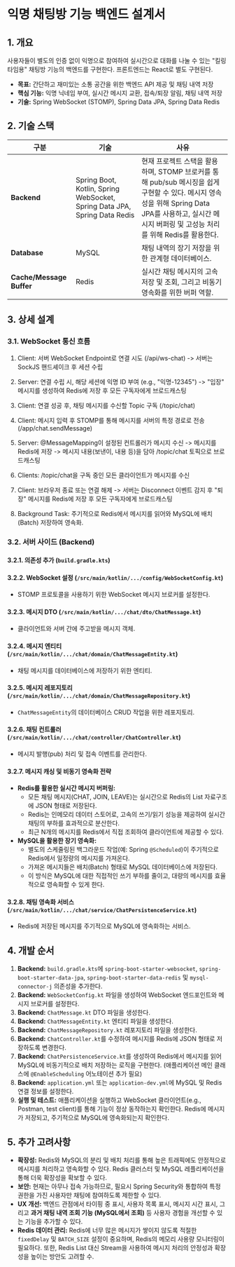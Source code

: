 # 익명 채팅방 기능 백엔드 설계서

## 1. 개요

사용자들이 별도의 인증 없이 익명으로 참여하여 실시간으로 대화를 나눌 수 있는 "킬링타임용" 채팅방 기능의 백엔드를 구현한다. 프론트엔드는 React로 별도 구현된다.

- **목표:** 간단하고 재미있는 소통 공간을 위한 백엔드 API 제공 및 채팅 내역 저장
- **핵심 기능:** 익명 닉네임 부여, 실시간 메시지 교환, 접속/퇴장 알림, 채팅 내역 저장
- **기술:** Spring WebSocket (STOMP), Spring Data JPA, Spring Data Redis

## 2. 기술 스택

| 구분 | 기술 | 사유 |
| --- | --- | --- |
| **Backend** | Spring Boot, Kotlin, Spring WebSocket, Spring Data JPA, Spring Data Redis | 현재 프로젝트 스택을 활용하며, STOMP 브로커를 통해 pub/sub 메시징을 쉽게 구현할 수 있다. 메시지 영속성을 위해 Spring Data JPA를 사용하고, 실시간 메시지 버퍼링 및 고성능 처리를 위해 Redis를 활용한다. |
| **Database** | MySQL | 채팅 내역의 장기 저장을 위한 관계형 데이터베이스. |
| **Cache/Message Buffer** | Redis | 실시간 채팅 메시지의 고속 저장 및 조회, 그리고 비동기 영속화를 위한 버퍼 역할. |

## 3. 상세 설계

### 3.1. WebSocket 통신 흐름

1. Client: 서버 WebSocket Endpoint로 연결 시도 (/api/ws-chat)
   -> 서버는 SockJS 핸드셰이크 후 세션 수립

2. Server: 연결 수립 시, 해당 세션에 익명 ID 부여 (e.g., "익명-12345")
   -> "입장" 메시지를 생성하여 Redis에 저장 후 모든 구독자에게 브로드캐스팅

3. Client: 연결 성공 후, 채팅 메시지를 수신할 Topic 구독 (/topic/chat)

4. Client: 메시지 입력 후 STOMP를 통해 메시지를 서버의 특정 경로로 전송 (/app/chat.sendMessage)

5. Server: @MessageMapping이 설정된 컨트롤러가 메시지 수신
   -> 메시지를 Redis에 저장
   -> 메시지 내용(보낸이, 내용 등)을 담아 /topic/chat 토픽으로 브로드캐스팅

6. Clients: /topic/chat을 구독 중인 모든 클라이언트가 메시지를 수신

7. Client: 브라우저 종료 또는 연결 해제
   -> 서버는 Disconnect 이벤트 감지 후 "퇴장" 메시지를 Redis에 저장 후 모든 구독자에게 브로드캐스팅

8. Background Task: 주기적으로 Redis에서 메시지를 읽어와 MySQL에 배치(Batch) 저장하여 영속화.

### 3.2. 서버 사이드 (Backend)

#### 3.2.1. 의존성 추가 (`build.gradle.kts`)

#### 3.2.2. WebSocket 설정 (`/src/main/kotlin/.../config/WebSocketConfig.kt`)

- STOMP 프로토콜을 사용하기 위한 WebSocket 메시지 브로커를 설정한다.

#### 3.2.3. 메시지 DTO (`/src/main/kotlin/.../chat/dto/ChatMessage.kt`)

- 클라이언트와 서버 간에 주고받을 메시지 객체.

#### 3.2.4. 메시지 엔티티 (`/src/main/kotlin/.../chat/domain/ChatMessageEntity.kt`)

- 채팅 메시지를 데이터베이스에 저장하기 위한 엔티티.

#### 3.2.5. 메시지 레포지토리 (`/src/main/kotlin/.../chat/domain/ChatMessageRepository.kt`)

- `ChatMessageEntity`의 데이터베이스 CRUD 작업을 위한 레포지토리.

#### 3.2.6. 채팅 컨트롤러 (`/src/main/kotlin/.../chat/controller/ChatController.kt`)

- 메시지 발행(pub) 처리 및 접속 이벤트를 관리한다.

#### 3.2.7. 메시지 캐싱 및 비동기 영속화 전략

-   **Redis를 활용한 실시간 메시지 버퍼링:**
    -   모든 채팅 메시지(CHAT, JOIN, LEAVE)는 실시간으로 Redis의 List 자료구조에 JSON 형태로 저장된다.
    -   Redis는 인메모리 데이터 스토어로, 고속의 쓰기/읽기 성능을 제공하여 실시간 채팅의 부하를 효과적으로 분산한다.
    -   최근 N개의 메시지를 Redis에서 직접 조회하여 클라이언트에 제공할 수 있다.
-   **MySQL을 활용한 장기 영속화:**
    -   별도의 스케줄링된 백그라운드 작업(예: Spring `@Scheduled`)이 주기적으로 Redis에서 일정량의 메시지를 가져온다.
    -   가져온 메시지들은 배치(Batch) 형태로 MySQL 데이터베이스에 저장된다.
    -   이 방식은 MySQL에 대한 직접적인 쓰기 부하를 줄이고, 대량의 메시지를 효율적으로 영속화할 수 있게 한다.

#### 3.2.8. 채팅 영속화 서비스 (`/src/main/kotlin/.../chat/service/ChatPersistenceService.kt`)

- Redis에 저장된 메시지를 주기적으로 MySQL에 영속화하는 서비스.

## 4. 개발 순서

1.  **Backend:** `build.gradle.kts`에 `spring-boot-starter-websocket`, `spring-boot-starter-data-jpa`, `spring-boot-starter-data-redis` 및 `mysql-connector-j` 의존성을 추가한다.
2.  **Backend:** `WebSocketConfig.kt` 파일을 생성하여 WebSocket 엔드포인트와 메시지 브로커를 설정한다.
3.  **Backend:** `ChatMessage.kt` DTO 파일을 생성한다.
4.  **Backend:** `ChatMessageEntity.kt` 엔티티 파일을 생성한다.
5.  **Backend:** `ChatMessageRepository.kt` 레포지토리 파일을 생성한다.
6.  **Backend:** `ChatController.kt`를 수정하여 메시지를 Redis에 JSON 형태로 저장하도록 변경한다.
7.  **Backend:** `ChatPersistenceService.kt`를 생성하여 Redis에서 메시지를 읽어 MySQL에 비동기적으로 배치 저장하는 로직을 구현한다. (애플리케이션 메인 클래스에 `@EnableScheduling` 어노테이션 추가 필요)
8.  **Backend:** `application.yml` 또는 `application-dev.yml`에 MySQL 및 Redis 연결 정보를 설정한다.
9.  **실행 및 테스트:** 애플리케이션을 실행하고 WebSocket 클라이언트(e.g., Postman, test client)를 통해 기능이 정상 동작하는지 확인한다. Redis에 메시지가 저장되고, 주기적으로 MySQL에 영속화되는지 확인한다.

## 5. 추가 고려사항

-   **확장성:** Redis와 MySQL의 분리 및 배치 처리를 통해 높은 트래픽에도 안정적으로 메시지를 처리하고 영속화할 수 있다. Redis 클러스터 및 MySQL 레플리케이션을 통해 더욱 확장성을 확보할 수 있다.
-   **보안:** 현재는 아무나 접속 가능하므로, 필요시 Spring Security와 통합하여 특정 권한을 가진 사용자만 채팅에 참여하도록 제한할 수 있다.
-   **UX 개선:** 백엔드 관점에서 타이핑 중 표시, 사용자 목록 표시, 메시지 시간 표시, 그리고 **과거 채팅 내역 조회 기능 (MySQL에서 조회)** 등 사용자 경험을 개선할 수 있는 기능을 추가할 수 있다.
-   **Redis 데이터 관리:** Redis에 너무 많은 메시지가 쌓이지 않도록 적절한 `fixedDelay` 및 `BATCH_SIZE` 설정이 중요하며, Redis의 메모리 사용량 모니터링이 필요하다. 또한, Redis List 대신 Stream을 사용하여 메시지 처리의 안정성과 확장성을 높이는 방안도 고려할 수.
